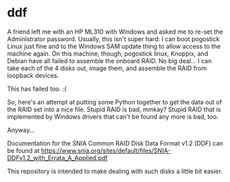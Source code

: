 # ddf
A friend left me with an HP ML310 with Windows and asked me to re-set
the Administrator password.  Usually, this isn't super hard: I can boot
pogostick Linux just fine and to the Windows SAM update thing to allow
access to the machine again.  On this machine, though, pogostick linux,
Knoppix, and Debian have all failed to assemble the onboard RAID.
No big deal...  I can take each of the 4 disks out, image them, and
assemble the RAID from loopback devices.

This has failed too.  :(

So, here's an attempt at putting some Python together to get the data
out of the RAID set into a nice file.  Stupid RAID is bad, mmkay?
Stupid RAID that is implemented by Windows drivers that can't be found
any more is bad, too.

Anyway...

Documentation for the SNIA Common RAID Disk Data Format v1.2 (DDF) can
be found at
https://www.snia.org/sites/default/files/SNIA-DDFv1.2_with_Errata_A_Applied.pdf

This repository is intended to make dealing with such disks a little bit easier.
